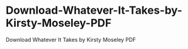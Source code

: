 # Download-Whatever-It-Takes-by-Kirsty-Moseley-PDF
Download Whatever It Takes by Kirsty Moseley PDF
